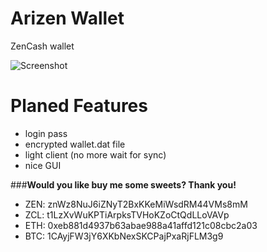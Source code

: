 # Arizen Wallet
ZenCash wallet

![Screenshot](https://github.com/ZencashOfficial/arizen/blob/master/images/login.png)

# Planed Features 
- login pass
- encrypted wallet.dat file
- light client (no more wait for sync)
- nice GUI


###**Would you like buy me some sweets? Thank you!**
- ZEN: znWz8NuJ6iZNyT2BxKKeMiWsdRM44VMs8mM
- ZCL: t1LzXvWuKPTiArpksTVHoKZoCtQdLLoVAVp
- ETH: 0xeb881d4937b63abae988a41affd121c08cbc2a03
- BTC: 1CAyjFW3jY6XKbNexSKCPajPxaRjFLM3g9
